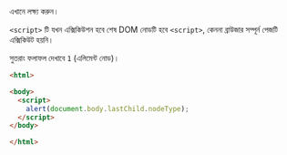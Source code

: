 এখানে লক্ষ্য করুন।

`<script>` টি যখন এক্সিকিউশন হবে শেষ DOM নোডটি হবে `<script>`, কেননা ব্রাউজার সম্পূর্ন পেজটি এক্সিকিউট হয়নি।

সুতরাং ফলাফল দেখাবে `1` (এলিমেন্ট নোড)।

```html run height=60
<html>

<body>
  <script>
    alert(document.body.lastChild.nodeType);
  </script>
</body>

</html>
```
